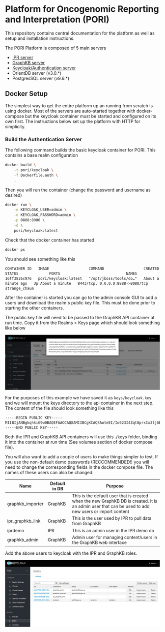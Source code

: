 # Platform for Oncogenomic Reporting and Interpretation (PORI)

This repository contains central documentation for the platform as well as setup and installation
instructions.

The PORI Platform is composed of 5 main servers

- [IPR server](./WEB.md)
- [GraphKB server](./WEB.md)
- [Keycloak/Authentication server](./AUTH.md)
- OrientDB server (v3.0.*)
- PostgresSQL server (v9.6.*)


## Docker Setup

The simplest way to get the entire platform up an running from scratch is using docker. Most of the
servers are auto-started together with docker-compose but the keycloak container must be started and configured on its own first. The instructions below set up the platform with HTTP for simplicity.

### Build the Authentication Server

The following command builds the basic keycloak container for PORI. This contains a base realm
configuration

```bash
docker build \
    -t pori/keycloak \
    -f Dockerfile.auth \
    .
```

Then you will run the container (change the password and username as desired)

```bash
docker run \
    -e KEYCLOAK_USER=admin \
    -e KEYCLOAK_PASSWORD=admin \
    -p 8888:8080 \
    -d \
    pori/keycloak:latest
```

Check that the docker container has started

```bash
docker ps
```

You should see something like this

```text
CONTAINER ID   IMAGE                  COMMAND                  CREATED              STATUS              PORTS                              NAMES
16ff3826c976   pori/keycloak:latest   "/opt/jboss/tools/do…"   About a minute ago   Up About a minute   8443/tcp, 0.0.0.0:8888->8080/tcp   strange_chaum
```

After the container is started you can go to the admin console GUI to add a users and download the
realm's public key file. This must be done prior to starting the other containers.

The public key file will need to be passed to the GraphKB API container at run time. Copy it from the Realms > Keys page which should look something like below

![keycloak realms page](docs/images/keycloak-get-public-key.png)

For the purposes of this example we have saved it as `keys/keycloak.key` and we will mount the keys
directory to the api container in the next step. The content of the file should look something like this

```text
-----BEGIN PUBLIC KEY-----
MIIBIjANBgkqhkiG9w0BAQEFAAOCAQ8AMIIBCgKCAQEAoteEI/Iu923I4Zqt8prxIx3ljGEecnrI+sWjo4U3n14n/nY5NpfCiA+Pg1WQTQKsBHX5/sIm+Fn5FJpcpBzz8/5uEQJyPEOEezEuiP/yYjVbg4S25reOaQNRfsw7yZvdgrMySy3MrfjWw+luLa6Nt4AvZ6ywOqE8Q4SZgVxGQg07acenpR6U+bkNj3AxFFEeYqiktfKPI7iLykVBz/hXANnrs9zd036vcgAYa2IxmWpo38ZOksKTgYL5IDG1zZ5S6VM43mD7hE8jG+kCVbiNVlrYFTXxIkRmaOO9krykPoLux7tjXAFEfTwMji++HQjc724FigsnoJ3xZkUzCSzkTQIDAQAB
-----END PUBLIC KEY-----
```

Both the IPR and GraphKB API containers will use this ./keys folder, binding it into the container
at run time (See volumes section of docker compose file).

You will also want to add a couple of users to make things simpler to test. If you use the non-default
demo passwords (RECCOMMENDED!) you will need to change the corresponding fields in the docker compose
file. The names of these users can also be changed.

| Name             | Default in DB | Purpose                                                                                                                                              |
| ---------------- | ------------- | ---------------------------------------------------------------------------------------------------------------------------------------------------- |
| graphkb_importer | GraphKB       | This is the default user that is created when the new GraphKB DB is created. It is an admin user that can be used to add new users or import content |
| ipr_graphkb_link | GraphKB       | This is the user used by IPR to pull data from GraphKB                                                                                               |
| iprdemo          | IPR           | This is an admin user in the IPR demo db                                                                                                             |
| graphkb_admin    | GraphKB       | Admin user for managing content/users in the GraphKB web interface                                                                                   |

Add the above users to keycloak with the IPR and GraphKB roles.

![adding users](./docs/images/keycloak-add-users.png)
